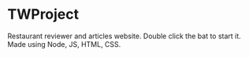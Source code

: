 # TWProject
Restaurant reviewer and articles website.
Double click the bat to start it.
Made using Node, JS, HTML, CSS.

